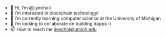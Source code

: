 - 👋 Hi, I’m @jiyechoii
- 👀 I’m interested in blockchain technology!
- 🌱 I’m currently learning computer science at the University of Michigan
- 💞️ I’m looking to collaborate on building dapps :)
- 📫 How to reach me jiyechoi@umich.edu

<!---
jiyechoii/jiyechoii is a ✨ special ✨ repository because its `README.md` (this file) appears on your GitHub profile.
You can click the Preview link to take a look at your changes.
--->
